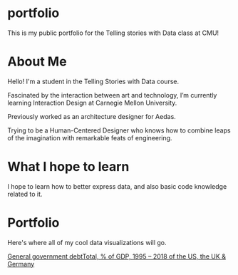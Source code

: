 # portfolio
This is my public portfolio for the Telling stories with Data class at CMU!

# About Me
Hello! I'm a student in the Telling Stories with Data course.

Fascinated by the interaction between art and technology, I’m currently learning Interaction Design at Carnegie Mellon University.

Previously worked as an architecture designer for Aedas.

Trying to be a Human-Centered Designer who knows how to combine leaps of the imagination with remarkable feats of engineering.

# What I hope to learn
I hope to learn how to better express data, and also basic code knowledge related to it.

# Portfolio
Here's where all of my cool data visualizations will go.

[General government debtTotal, % of GDP, 1995 – 2018 of the US, the UK & Germany](/dataviz2.md)
